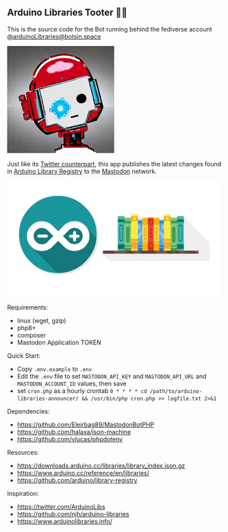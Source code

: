 ## Arduino Libraries Tooter 📯🐘

This is the source code for the Bot running behind the fediverse account [@arduinoLibraries@botsin.space](https://botsin.space/@arduinoLibraries)

<img width=250 src=./assets/head.jpg>

Just like its [Twitter counterpart](https://twitter.com/ArduinoLibs), this app publishes the latest changes found in [Arduino Library Registry](https://www.arduino.cc/reference/en/libraries/) to the [Mastodon](https://github.com/mastodon/mastodon) network.


<img width=500 src=./assets/Arduino-IDE-add-library-featured-image.jpg>

Requirements:
  - linux (wget, gzip)
  - php8+
  - composer
  - Mastodon Application TOKEN

Quick Start:

  - Copy `.env.example` to `.env`
  - Edit the `.env` file to set `MASTODON_API_KEY` and `MASTODON_API_URL` and `MASTODON_ACCOUNT_ID` values, then save
  - set `cron.php` as a hourly crontab `0 * * * * cd /path/to/arduino-libraries-announcer/ && /usr/bin/php cron.php >> logfile.txt 2>&1`


Dependencies:
  - https://github.com/Eleirbag89/MastodonBotPHP
  - https://github.com/halaxa/json-machine
  - https://github.com/vlucas/phpdotenv

Resources:
  - https://downloads.arduino.cc/libraries/library_index.json.gz
  - https://www.arduino.cc/reference/en/libraries/
  - https://github.com/arduino/library-registry

Inspiration:
  - https://twitter.com/ArduinoLibs
  - https://github.com/njh/arduino-libraries
  - https://www.arduinolibraries.info/




